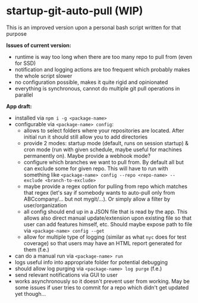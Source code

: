 # startup-git-auto-pull (WIP)

This is an improved version upon a personal bash script written for that purpose

**Issues of current version:**
- runtime is way too long when there are too many repo to pull from (even for SSD)
- notification and logging actions are too frequent which probably makes the whole script slower
- no configuration possible, makes it quite rigid and opinionated
- everything is synchronous, cannot do multiple git pull operations in parallel

**App draft:**
- installed via `npm i -g <package-name>`
- configurable via `<package-name> config`:
  - allows to select folders where your repositories are located. After initial run it should still allow you to add directories
  - provide 2 modes: startup mode (default, runs on session startup) & cron mode (run with given schedule, maybe useful for machines permanently on). Maybe provide a webhook mode?
  - configure which branches we want to pull from. By default all but can exclude some for given repo. This will have to run with something like `<package-name> config --repo <repo-name> --exclude <branch-to-exclude>`
  - maybe provide a regex option for pulling from repo which matches that regex (let's say if somebody wants to auto-pull only from ABCcompany/... but not mygit/...). Or simply allow a filter by user/organization
  - all config should end up in a JSON file that is read by the app. This allows also direct manual update/extension upon existing file so that user can add features himself, etc. Should maybe expose path to file via `<package-name> config --get`
  - allow for multiple type of logging (similar as what `nyc` does for test coverage) so that users may have an HTML report generated for them (f.e.)
- can do a manual run via `<package-name> run`
- logs useful info into appropriate folder for potential debugging
- should allow log purging via `<package-name> log purge` (f.e.)
- send relevant notifications via GUI to user
- works asynchronously so it doesn't prevent user from working. May be some issues if user tries to commit for a repo which didn't get updated yet though...
